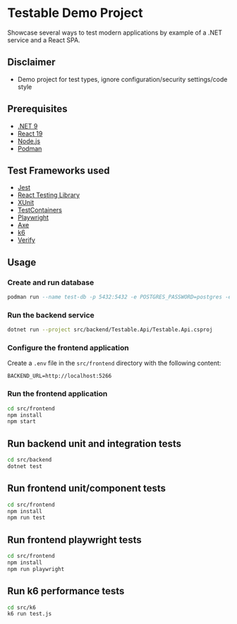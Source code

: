 # Testable Demo Project

Showcase several ways to test modern applications by example of a .NET service and a React SPA.

## Disclaimer

- Demo project for test types, ignore configuration/security settings/code style

## Prerequisites

- [.NET 9](https://dotnet.microsoft.com/download/dotnet/9.0)
- [React 19](https://reactjs.org/)
- [Node.js](https://nodejs.org/)
- [Podman](https://podman.io/getting-started/installation)

## Test Frameworks used
- [Jest](https://jestjs.io)
- [React Testing Library](https://testing-library.com/docs/react-testing-library/intro/)
- [XUnit](https://xunit.net/)
- [TestContainers](https://testcontainers.com/)
- [Playwright](https://playwright.dev)
- [Axe](https://www.deque.com/axe/)
- [k6](https://grafana.com/docs/k6/latest/set-up/install-k6/)
- [Verify](https://github.com/VerifyTests/Verify)

## Usage

### Create and run database

```sql
podman run --name test-db -p 5432:5432 -e POSTGRES_PASSWORD=postgres -e POSTGRES_USER=postgres -d postgres
```

### Run the backend service

```sh
dotnet run --project src/backend/Testable.Api/Testable.Api.csproj
```

### Configure the frontend application

Create a `.env` file in the `src/frontend` directory with the following content:

```properties
BACKEND_URL=http://localhost:5266
```

### Run the frontend application

```sh
cd src/frontend
npm install
npm start
```

## Run backend unit and integration tests
```sh
cd src/backend
dotnet test
```

## Run frontend unit/component tests
```sh
cd src/frontend
npm install
npm run test
```

## Run frontend playwright tests
```sh
cd src/frontend
npm install
npm run playwright
```

## Run k6 performance tests

```sh
cd src/k6
k6 run test.js
```
